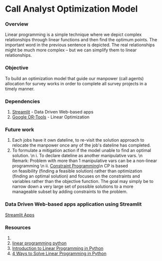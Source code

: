# Call Analyst Optimization Model

### Overview
Linear programming is a simple technique where we depict complex relationships through linear functions and then find the optimum points. The important word in the previous sentence is depicted. The real relationships might be much more complex – but we can simplify them to linear relationships.

### Objective
To build an optimization model that guide our manpower (call agents) allocation for survey works in order to complete all survey projects in a timely manner.

### Dependencies
1. [Streamlit](https://docs.streamlit.io/) - Data Driven Web-based apps
2. [Google OR-Tools](https://developers.google.com/optimization/introduction) - Linear Optimization

### Future work
1. Each jobs have it own dateline, to re-visit the solution approach to relocate the manpower once any of the job's dateline has completed.
2. To formulate a mitigation action if the model unable to find an optimal solution. \n
   i.  To declare dateline as another manipulative vars. \n
       Remark: Problem with more than 1 manipulative vars can be a non-linear programming \n
   ii. [Constraint Programming](https://developers.google.com/optimization/cp)\n
       CP is based on feasibility (finding a feasible solution) rather than optimization (finding an optimal solution) and focuses on the constraints and variables rather than the objective function. The goal may simply be to narrow down a very large set of possible solutions to a more manageable subset by adding constraints to the problem.

### Data Driven Web-based apps application using Streamlit
[Streamlit Apps](https://invoke-analytics-call-analyst-optimization-mod-streamlit-q2rqkk.streamlit.app/)

### Resources
1. 
2. [linear programming python](https://realpython.com/linear-programming-python/#linear-programming-solvers)
3. [Introduction to Linear Programming in Python](https://mlabonne.github.io/blog/posts/2022-03-02-linear_programming.html#v.-optimize)
4. [4 Ways to Solve Linear Programming in Python](https://medium.com/@chongjingting/4-ways-to-solve-linear-programming-in-python-b4af36b7894d)
